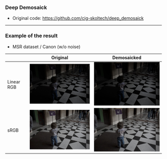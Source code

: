 ### Deep Demosaick

- Original code: https://github.com/cig-skoltech/deep_demosaick


***
### Example of the result

- MSR dataset / Canon (w/o noise)

|            | Original                   | Demosaicked              |
|------------|:--------------------------:|:------------------------:|
| Linear RGB | ![](image/orig_linrgb.jpg) | ![](image/9_linrgb.jpg)  |
| sRGB       | ![](image/orig_srgb.jpg)   | ![](image/9_srgb.jpg)    |